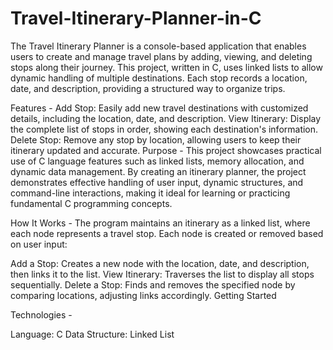 # Travel-Itinerary-Planner-in-C
The Travel Itinerary Planner is a console-based application that enables users to create and manage travel plans by adding, viewing, and deleting stops along their journey. This project, written in C, uses linked lists to allow dynamic handling of multiple destinations. Each stop records a location, date, and description, providing a structured way to organize trips.

Features -
Add Stop: Easily add new travel destinations with customized details, including the location, date, and description.
View Itinerary: Display the complete list of stops in order, showing each destination's information.
Delete Stop: Remove any stop by location, allowing users to keep their itinerary updated and accurate.
Purpose - 
This project showcases practical use of C language features such as linked lists, memory allocation, and dynamic data management. By creating an itinerary planner, the project demonstrates effective handling of user input, dynamic structures, and command-line interactions, making it ideal for learning or practicing fundamental C programming concepts.

How It Works -
The program maintains an itinerary as a linked list, where each node represents a travel stop. Each node is created or removed based on user input:

Add a Stop: Creates a new node with the location, date, and description, then links it to the list.
View Itinerary: Traverses the list to display all stops sequentially.
Delete a Stop: Finds and removes the specified node by comparing locations, adjusting links accordingly.
Getting Started

Technologies -

Language: C
Data Structure: Linked List
